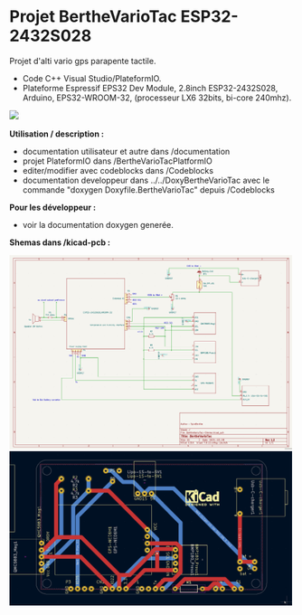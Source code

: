 # Projet BertheVarioTac ESP32-2432S028
Projet d'alti vario gps parapente tactile.
- Code C++ Visual Studio/PlateformIO.
- Plateforme Espressif EPS32 Dev Module, 2.8inch ESP32-2432S028, Arduino, EPS32-WROOM-32,  (processeur LX6 32bits, bi-core 240mhz).

<img src="./avec-pcb.jpg" width="250"/>

**Utilisation / description :**
- documentation utilisateur et autre dans /documentation
- projet PlateformIO dans /BertheVarioTacPlatformIO
- editer/modifier avec codeblocks dans /Codeblocks
- documentation developpeur dans ../../DoxyBertheVarioTac avec le commande "doxygen Doxyfile.BertheVarioTac" depuis /Codeblocks
   

**Pour les développeur :**
- voir la documentation doxygen generée.

**Shemas dans /kicad-pcb :**

<img src="./shema-bmp180.png" width="500"/>
<img src="./pcb-io.png" width="500"/>
